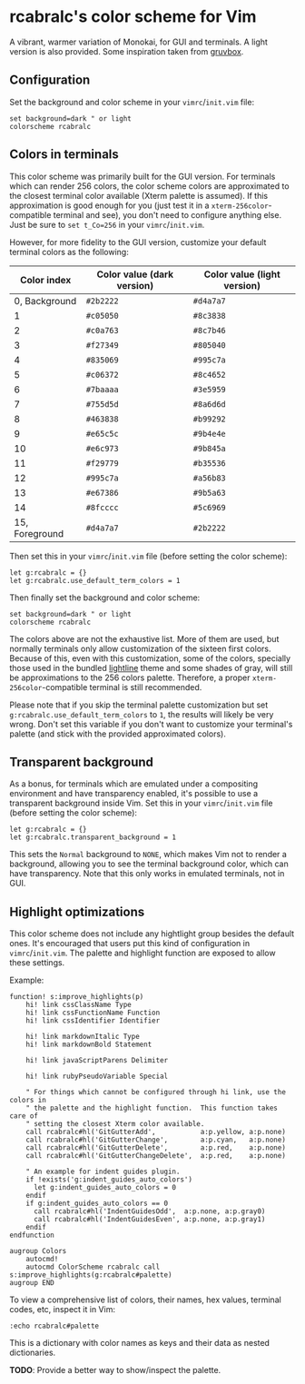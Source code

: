 # rcabralc's color scheme for Vim

A vibrant, warmer variation of Monokai, for GUI and terminals.  A light
version is also provided.  Some inspiration taken from
[gruvbox](https://github.com/morhetz/gruvbox).


## Configuration

Set the background and color scheme in your `vimrc`/`init.vim` file:

```vim
set background=dark " or light
colorscheme rcabralc
```


## Colors in terminals

This color scheme was primarily built for the GUI version.  For terminals
which can render 256 colors, the color scheme colors are approximated to the
closest terminal color available (Xterm palette is assumed).  If this
approximation is good enough for you (just test it in a
`xterm-256color`-compatible terminal and see), you don't need to configure
anything else.  Just be sure to `set t_Co=256` in your `vimrc`/`init.vim`.

However, for more fidelity to the GUI version, customize your default terminal
colors as the following:

Color index    | Color value (dark version) | Color value (light version)
-------------- | -------------------------- | ---------------------------
0, Background  | `#2b2222`                  | `#d4a7a7`
1              | `#c05050`                  | `#8c3838`
2              | `#c0a763`                  | `#8c7b46`
3              | `#f27349`                  | `#805040`
4              | `#835069`                  | `#995c7a`
5              | `#c06372`                  | `#8c4652`
6              | `#7baaaa`                  | `#3e5959`
7              | `#755d5d`                  | `#8a6d6d`
8              | `#463838`                  | `#b99292`
9              | `#e65c5c`                  | `#9b4e4e`
10             | `#e6c973`                  | `#9b845a`
11             | `#f29779`                  | `#b35536`
12             | `#995c7a`                  | `#a56b83`
13             | `#e67386`                  | `#9b5a63`
14             | `#8fcccc`                  | `#5c6969`
15, Foreground | `#d4a7a7`                  | `#2b2222`

Then set this in your `vimrc`/`init.vim` file (before setting the color
scheme):

```vim
let g:rcabralc = {}
let g:rcabralc.use_default_term_colors = 1
```

Then finally set the background and color scheme:

```vim
set background=dark " or light
colorscheme rcabralc
```

The colors above are not the exhaustive list.  More of them are used, but
normally terminals only allow customization of the sixteen first colors.
Because of this, even with this customization, some of the colors, specially
those used in the bundled
[lightline](https://github.com/itchyny/lightline.vim) theme and some shades of
gray, will still be approximations to the 256 colors palette.  Therefore, a
proper `xterm-256color`-compatible terminal is still recommended.

Please note that if you skip the terminal palette customization but set
`g:rcabralc.use_default_term_colors` to `1`, the results will likely be very
wrong.  Don't set this variable if you don't want to customize your terminal's
palette (and stick with the provided approximated colors).


## Transparent background

As a bonus, for terminals which are emulated under a compositing environment
and have transparency enabled, it's possible to use a transparent background
inside Vim.  Set this in your `vimrc`/`init.vim` file (before setting the
color scheme):

```vim
let g:rcabralc = {}
let g:rcabralc.transparent_background = 1
```

This sets the `Normal` background to `NONE`, which makes Vim not to render a
background, allowing you to see the terminal background color, which can have
transparency.  Note that this only works in emulated terminals, not in GUI.


## Highlight optimizations

This color scheme does not include any hightlight group besides the default
ones.  It's encouraged that users put this kind of configuration in
`vimrc`/`init.vim`.  The palette and highlight function are exposed to allow
these settings.

Example:

```vim
function! s:improve_highlights(p)
    hi! link cssClassName Type
    hi! link cssFunctionName Function
    hi! link cssIdentifier Identifier

    hi! link markdownItalic Type
    hi! link markdownBold Statement

    hi! link javaScriptParens Delimiter

    hi! link rubyPseudoVariable Special

    " For things which cannot be configured through hi link, use the colors in
    " the palette and the highlight function.  This function takes care of
    " setting the closest Xterm color available.
    call rcabralc#hl('GitGutterAdd',           a:p.yellow, a:p.none)
    call rcabralc#hl('GitGutterChange',        a:p.cyan,   a:p.none)
    call rcabralc#hl('GitGutterDelete',        a:p.red,    a:p.none)
    call rcabralc#hl('GitGutterChangeDelete',  a:p.red,    a:p.none)

    " An example for indent guides plugin.
    if !exists('g:indent_guides_auto_colors')
      let g:indent_guides_auto_colors = 0
    endif
    if g:indent_guides_auto_colors == 0
      call rcabralc#hl('IndentGuidesOdd',  a:p.none, a:p.gray0)
      call rcabralc#hl('IndentGuidesEven', a:p.none, a:p.gray1)
    endif
endfunction

augroup Colors
    autocmd!
    autocmd ColorScheme rcabralc call s:improve_highlights(g:rcabralc#palette)
augroup END
```

To view a comprehensive list of colors, their names, hex values, terminal
codes, etc, inspect it in Vim:

```vim
:echo rcabralc#palette
```

This is a dictionary with color names as keys and their data as nested
dictionaries.

**TODO**: Provide a better way to show/inspect the palette.

